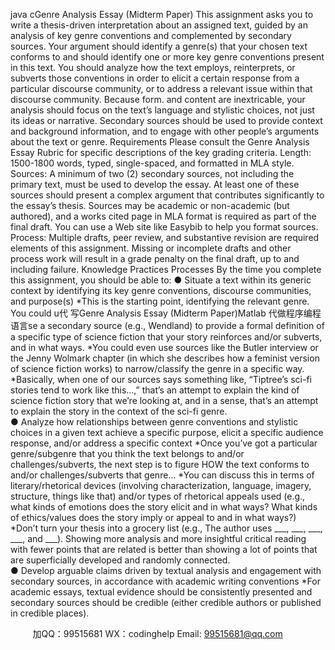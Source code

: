 java cGenre Analysis Essay (Midterm Paper) 
This assignment asks you to write a thesis-driven interpretation about an assigned text, guided by an analysis of key genre conventions and complemented by secondary sources.
Your argument should identify a genre(s) that your chosen text conforms to and should identify one or more key genre conventions present in this text. You should analyze how the text employs, reinterprets, or subverts those conventions in order to elicit a certain response from a particular discourse community, or to address a relevant issue within that discourse community.
Because form. and content are inextricable, your analysis should focus on the text’s language and stylistic choices, not just its ideas or narrative. Secondary sources should be used to provide context and background information, and to engage with other people’s arguments about the text or genre.
Requirements 
Please consult the Genre Analysis Essay Rubric for specific descriptions of the key grading criteria.
Length: 1500-1800 words, typed, single-spaced, and formatted in MLA style.
Sources: A minimum of two (2) secondary sources, not including the primary text, must be used to develop the essay. At least one of these sources should present a complex argument that contributes significantly to the essay’s thesis. Sources may be academic or non-academic (but authored), and a works cited page in MLA format is required as part of the final draft. You can use a Web site like Easybib to help you format sources.
Process: Multiple drafts, peer review, and substantive revision are required elements of this assignment. Missing or incomplete drafts and other process work will result in a grade penalty on the final draft, up to and including failure.
Knowledge Practices  Processes 
By the time you complete this assignment, you should be able to:
● Situate a text within its generic context by identifying its key genre conventions, discourse communities, and purpose(s)
*This is the starting point, identifying the relevant genre. You could u代 写Genre Analysis Essay (Midterm Paper)Matlab
代做程序编程语言se a secondary source (e.g., Wendland) to provide a formal definition of a specific type of science fiction that your story reinforces and/or subverts, and in what ways.
*You could even use sources like the Butler interview or the Jenny Wolmark chapter (in which she describes how a feminist version of science fiction works) to narrow/classify the genre in a specific way. 
*Basically, when one of our sources says something like, “Tiptree’s sci-fi stories tend to work like this…,” that’s an attempt to explain the kind of science fiction story that we’re looking at, and in a sense, that’s an attempt to explain the story in the context of the sci-fi genre.  
● Analyze how relationships between genre conventions and stylistic choices in a given text achieve a specific purpose, elicit a specific audience response, and/or address a specific context
*Once you’ve got a particular genre/subgenre that you think the text belongs to and/or challenges/subverts, the next step is to figure HOW the text conforms to and/or challenges/subverts that genre…
*You can discuss this in terms of literary/rhetorical devices (involving characterization, language, imagery, structure, things like that) and/or types of rhetorical appeals used (e.g., what kinds of emotions does the story elicit and in what ways? What kinds of ethics/values does the story imply or appeal to and in what ways?)
*Don’t turn your thesis into a grocery list (e.g., The author uses ___, ___, ___, ___, and ___). Showing more analysis and more insightful critical reading with fewer points that are related is better than showing a lot of points that are superficially developed and randomly connected.  
● Develop arguable claims driven by textual analysis and engagement with secondary sources, in accordance with academic writing conventions
*For academic essays, textual evidence should be consistently presented and secondary sources should be credible (either credible authors or published in credible places). 







         
加QQ：99515681  WX：codinghelp  Email: 99515681@qq.com
